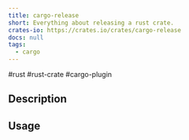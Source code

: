```yaml
---
title: cargo-release
short: Everything about releasing a rust crate.
crates-io: https://crates.io/crates/cargo-release
docs: null
tags:
  - cargo
---
```

#rust #rust-crate #cargo-plugin

## Description

## Usage